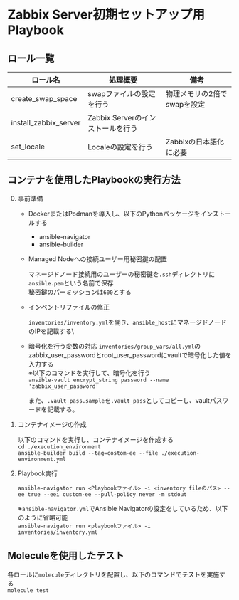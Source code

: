 
# Zabbix Server初期セットアップ用Playbook

## ロール一覧

|  ロール名  |  処理概要  |  備考  |
| ---- | ---- | ---- |
|  create_swap_space  |  swapファイルの設定を行う  | 物理メモリの2倍でswapを設定 |
|  install_zabbix_server  |  Zabbix Serverのインストールを行う  |  |
|  set_locale  |  Localeの設定を行う  |  Zabbixの日本語化に必要  |

## コンテナを使用したPlaybookの実行方法

0. 事前準備

    - DockerまたはPodmanを導入し、以下のPythonパッケージをインストールする

        - ansible-navigator
        - ansible-builder

    - Managed Nodeへの接続ユーザー用秘密鍵の配置

      マネージドノード接続用のユーザーの秘密鍵を`.ssh`ディレクトリに`ansible.pem`という名前で保存\
      秘密鍵のパーミッションは`600`とする

    - インベントリファイルの修正

      `inventories/inventory.yml`を開き、`ansible_host`にマネージドノードのIPを記載する\

    - 暗号化を行う変数の対応
      `inventories/group_vars/all.yml`のzabbix_user_passwordとroot_user_passwordにvaultで暗号化した値を入力する\
      ※以下のコマンドを実行して、暗号化を行う\
      `ansible-vault encrypt_string password --name 'zabbix_user_password'`

      また、`.vault_pass.sample`を`.vault_pass`としてコピーし、vaultパスワードを記載する。

1. コンテナイメージの作成

    以下のコマンドを実行し、コンテナイメージを作成する\
    `cd ./execution_environment`\
    `ansible-builder build --tag=costom-ee --file ./execution-environment.yml`

2. Playbook実行

   `ansible-navigator run <Playbookファイル> -i <inventory fileのパス> --ee true --eei custom-ee --pull-policy never -m stdout`

   ※`ansible-navigator.yml`でAnsible Navigatorの設定をしているため、以下のように省略可能\
   `ansible-navigator run <playbookファイル> -i inventories/inventory.yml`

## Moleculeを使用したテスト

各ロールに`molecule`ディレクトリを配置し、以下のコマンドでテストを実施する\
`molecule test`
